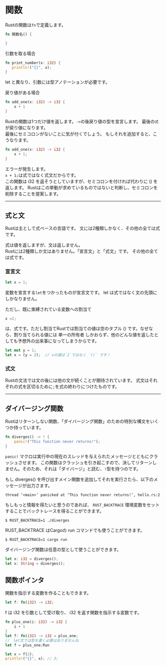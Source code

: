 # 関数

Rustの関数は`fn`で定義します。
```Rust
fn 関数名() {

}
```
 引数を取る場合
 ```Rust
fn print_number(x: i32) {
    println!("{}", x);
}
```
let と異なり、引数には型アノテーションが必要です。

戻り値がある場合
```Rust
fn add_one(x: i32) -> i32 {
    x + 1
}
```
Rustの関数は1つだけ値を返します。`->`の後戻り値の型を宣言します。  最後の`式`が戻り値になります。  
最後にセミコロンがないことに気が付くでしょう。 もしそれを追加すると、こうなります。
```Rust
fn add_one(x: i32) -> i32 {
    x + 1;
}
```
エラーが発生します。  
`x + 1;`は式ではなく式文だからです。  
この関数は i32 を返そうとしていますが、セミコロンを付ければ代わりに () を返します。 Rustはこの挙動が求めているものではないと判断し、セミコロンを削除することを提案します。

---
## 式と文
Rustは主として式ベースの言語です。 文には2種類しかなく、その他の全ては式です。

式は値を返しますが、文は返しません。  
Rustには2種類しか文はありません。「宣言文」と「式文」です。 その他の全ては式です。

### 宣言文
```Rust
let x = 1;
```
変数を宣言する`let`をつかったものが宣言文です。
let は式ではなく文の先頭にしかなりません。

ただし、既に束縛されている変数への割当て
```Rust
x =2;
```
は、式です。ただし割当てRustでは割当ての値は空のタプル () です。なぜなら、割り当てられる値には 単一の所有者 しかおらず、他のどんな値を返したとしても予想外の出来事になってしまうからです。

```Rust
let mut y = 1;
let x = (y = 2);  // xの値は`2`ではなく `()` です！
```


### 式文
Rustの文法では文の後には他の文が続くことが期待されています。 式文はそれぞれの式を区切るために`;`を式の終わりにつけたものです。

---  

## ダイバージング関数
Rustはリターンしない関数、「ダイバージング関数」のための特別な構文をいくつか持っています。
```Rust
fn diverges() -> ! {
    panic!("This function never returns!");
}
```
`panic!` マクロは実行中の現在のスレッドを与えられたメッセージとともにクラッシュさせます。 この関数はクラッシュを引き起こすので、決してリターンしません。そのため、それは「ダイバージ」と読む、`!`型を持つのです。

もし diverges() を呼び出すメイン関数を追加してそれを実行さたら、以下のメッセージが出力さます。
```
thread ‘<main>’ panicked at ‘This function never returns!’, hello.rs:2
```
もしもっと情報を得たいと思うのであれば、 `RUST_BACKTRACE` 環境変数をセットすることでバックトレースを得ることができます。
```
$ RUST_BACKTRACE=1 ./diverges
```
RUST_BACKTRACE はCargoの run コマンドでも使うことができます。
```
$ RUST_BACKTRACE=1 cargo run
```

ダイバージング関数は任意の型として使うことができます。
```Rust
let x: i32 = diverges();
let x: String = diverges();
```
## 関数ポインタ
関数を指示する変数を作ることもできます。
```Rust
let f: fn(i32) -> i32;
```
f は i32 を引数として受け取り、 i32 を返す関数を指示する変数です。
```Rust
fn plus_one(i: i32) -> i32 {
    i + 1
}
let f: fn(i32) -> i32 = plus_one;
//　let文では型を書く必要はありませんね
let f = plus_one;Run

let x = f(2);
println!("{}", x); // 3;
```
